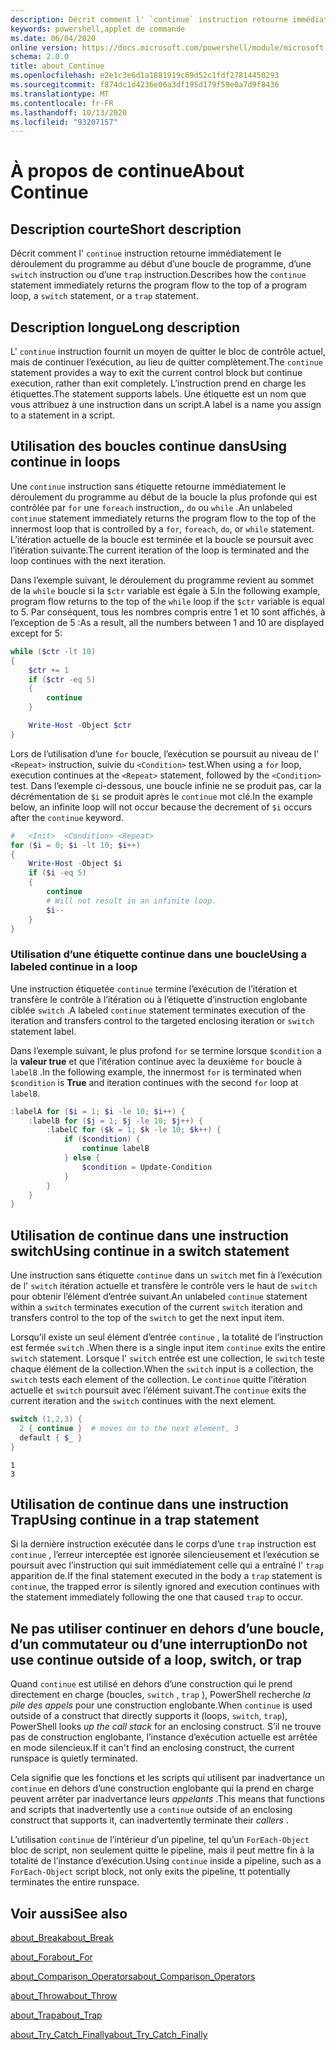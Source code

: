 ```yaml
---
description: Décrit comment l' `continue` instruction retourne immédiatement le déroulement du programme au début d’une boucle de programme, d’une `switch` instruction ou d’une `trap` instruction.
keywords: powershell,applet de commande
ms.date: 06/04/2020
online version: https://docs.microsoft.com/powershell/module/microsoft.powershell.core/about/about_continue?view=powershell-6&WT.mc_id=ps-gethelp
schema: 2.0.0
title: about_Continue
ms.openlocfilehash: e2e1c3e6d1a1881919c69d52c1fdf27814450293
ms.sourcegitcommit: f874dc1d4236e06a3df195d179f59e0a7d9f8436
ms.translationtype: MT
ms.contentlocale: fr-FR
ms.lasthandoff: 10/13/2020
ms.locfileid: "93207157"
---
```

# <a name="about-continue"></a><span data-ttu-id="80f0c-104">À propos de continue</span><span class="sxs-lookup"><span data-stu-id="80f0c-104">About Continue</span></span>

## <a name="short-description"></a><span data-ttu-id="80f0c-105">Description courte</span><span class="sxs-lookup"><span data-stu-id="80f0c-105">Short description</span></span>

<span data-ttu-id="80f0c-106">Décrit comment l' `continue` instruction retourne immédiatement le déroulement du programme au début d’une boucle de programme, d’une `switch` instruction ou d’une `trap` instruction.</span><span class="sxs-lookup"><span data-stu-id="80f0c-106">Describes how the `continue` statement immediately returns the program flow to the top of a program loop, a `switch` statement, or a `trap` statement.</span></span>

## <a name="long-description"></a><span data-ttu-id="80f0c-107">Description longue</span><span class="sxs-lookup"><span data-stu-id="80f0c-107">Long description</span></span>

<span data-ttu-id="80f0c-108">L' `continue` instruction fournit un moyen de quitter le bloc de contrôle actuel, mais de continuer l’exécution, au lieu de quitter complètement.</span><span class="sxs-lookup"><span data-stu-id="80f0c-108">The `continue` statement provides a way to exit the current control block but continue execution, rather than exit completely.</span></span> <span data-ttu-id="80f0c-109">L’instruction prend en charge les étiquettes.</span><span class="sxs-lookup"><span data-stu-id="80f0c-109">The statement supports labels.</span></span>
<span data-ttu-id="80f0c-110">Une étiquette est un nom que vous attribuez à une instruction dans un script.</span><span class="sxs-lookup"><span data-stu-id="80f0c-110">A label is a name you assign to a statement in a script.</span></span>

## <a name="using-continue-in-loops"></a><span data-ttu-id="80f0c-111">Utilisation des boucles continue dans</span><span class="sxs-lookup"><span data-stu-id="80f0c-111">Using continue in loops</span></span>

<span data-ttu-id="80f0c-112">Une `continue` instruction sans étiquette retourne immédiatement le déroulement du programme au début de la boucle la plus profonde qui est contrôlée par `for` une `foreach` instruction,, `do` ou `while` .</span><span class="sxs-lookup"><span data-stu-id="80f0c-112">An unlabeled `continue` statement immediately returns the program flow to the top of the innermost loop that is controlled by a `for`, `foreach`, `do`, or `while` statement.</span></span> <span data-ttu-id="80f0c-113">L’itération actuelle de la boucle est terminée et la boucle se poursuit avec l’itération suivante.</span><span class="sxs-lookup"><span data-stu-id="80f0c-113">The current iteration of the loop is terminated and the loop continues with the next iteration.</span></span>

<span data-ttu-id="80f0c-114">Dans l’exemple suivant, le déroulement du programme revient au sommet de la `while` boucle si la `$ctr` variable est égale à 5.</span><span class="sxs-lookup"><span data-stu-id="80f0c-114">In the following example, program flow returns to the top of the `while` loop if the `$ctr` variable is equal to 5.</span></span> <span data-ttu-id="80f0c-115">Par conséquent, tous les nombres compris entre 1 et 10 sont affichés, à l’exception de 5 :</span><span class="sxs-lookup"><span data-stu-id="80f0c-115">As a result, all the numbers between 1 and 10 are displayed except for 5:</span></span>

```powershell
while ($ctr -lt 10)
{
    $ctr += 1
    if ($ctr -eq 5)
    {
        continue
    }

    Write-Host -Object $ctr
}
```

<span data-ttu-id="80f0c-116">Lors de l’utilisation d’une `for` boucle, l’exécution se poursuit au niveau de l' `<Repeat>` instruction, suivie du `<Condition>` test.</span><span class="sxs-lookup"><span data-stu-id="80f0c-116">When using a `for` loop, execution continues at the `<Repeat>` statement, followed by the `<Condition>` test.</span></span> <span data-ttu-id="80f0c-117">Dans l’exemple ci-dessous, une boucle infinie ne se produit pas, car la décrémentation de `$i` se produit après le `continue` mot clé.</span><span class="sxs-lookup"><span data-stu-id="80f0c-117">In the example below, an infinite loop will not occur because the decrement of `$i` occurs after the `continue` keyword.</span></span>

```powershell
#   <Init>  <Condition> <Repeat>
for ($i = 0; $i -lt 10; $i++)
{
    Write-Host -Object $i
    if ($i -eq 5)
    {
        continue
        # Will not result in an infinite loop.
        $i--
    }
}
```

### <a name="using-a-labeled-continue-in-a-loop"></a><span data-ttu-id="80f0c-118">Utilisation d’une étiquette continue dans une boucle</span><span class="sxs-lookup"><span data-stu-id="80f0c-118">Using a labeled continue in a loop</span></span>

<span data-ttu-id="80f0c-119">Une instruction étiquetée `continue` termine l’exécution de l’itération et transfère le contrôle à l’itération ou à l’étiquette d’instruction englobante ciblée `switch` .</span><span class="sxs-lookup"><span data-stu-id="80f0c-119">A labeled `continue` statement terminates execution of the iteration and transfers control to the targeted enclosing iteration or `switch` statement label.</span></span>

<span data-ttu-id="80f0c-120">Dans l’exemple suivant, le plus profond `for` se termine lorsque `$condition` a la **valeur true** et que l’itération continue avec la deuxième `for` boucle à `labelB` .</span><span class="sxs-lookup"><span data-stu-id="80f0c-120">In the following example, the innermost `for` is terminated when `$condition` is **True** and iteration continues with the second `for` loop at `labelB`.</span></span>

```powershell
:labelA for ($i = 1; $i -le 10; $i++) {
    :labelB for ($j = 1; $j -le 10; $j++) {
        :labelC for ($k = 1; $k -le 10; $k++) {
            if ($condition) {
                continue labelB
            } else {
                $condition = Update-Condition
            }
        }
    }
}
```

## <a name="using-continue-in-a-switch-statement"></a><span data-ttu-id="80f0c-121">Utilisation de continue dans une instruction switch</span><span class="sxs-lookup"><span data-stu-id="80f0c-121">Using continue in a switch statement</span></span>

<span data-ttu-id="80f0c-122">Une instruction sans étiquette `continue` dans un `switch` met fin à l’exécution de l' `switch` itération actuelle et transfère le contrôle vers le haut de `switch` pour obtenir l’élément d’entrée suivant.</span><span class="sxs-lookup"><span data-stu-id="80f0c-122">An unlabeled `continue` statement within a `switch` terminates execution of the current `switch` iteration and transfers control to the top of the `switch` to get the next input item.</span></span>

<span data-ttu-id="80f0c-123">Lorsqu’il existe un seul élément d’entrée `continue` , la totalité de l’instruction est fermée `switch` .</span><span class="sxs-lookup"><span data-stu-id="80f0c-123">When there is a single input item `continue` exits the entire `switch` statement.</span></span>
<span data-ttu-id="80f0c-124">Lorsque l' `switch` entrée est une collection, le `switch` teste chaque élément de la collection.</span><span class="sxs-lookup"><span data-stu-id="80f0c-124">When the `switch` input is a collection, the `switch` tests each element of the collection.</span></span> <span data-ttu-id="80f0c-125">Le `continue` quitte l’itération actuelle et `switch` poursuit avec l’élément suivant.</span><span class="sxs-lookup"><span data-stu-id="80f0c-125">The `continue` exits the current iteration and the `switch` continues with the next element.</span></span>

```powershell
switch (1,2,3) {
  2 { continue }  # moves on to the next element, 3
  default { $_ }
}
```

```Output
1
3
```

## <a name="using-continue-in-a-trap-statement"></a><span data-ttu-id="80f0c-126">Utilisation de continue dans une instruction Trap</span><span class="sxs-lookup"><span data-stu-id="80f0c-126">Using continue in a trap statement</span></span>

<span data-ttu-id="80f0c-127">Si la dernière instruction exécutée dans le corps d’une `trap` instruction est `continue` , l’erreur interceptée est ignorée silencieusement et l’exécution se poursuit avec l’instruction qui suit immédiatement celle qui a entraîné l' `trap` apparition de.</span><span class="sxs-lookup"><span data-stu-id="80f0c-127">If the final statement executed in the body a `trap` statement is `continue`, the trapped error is silently ignored and execution continues with the statement immediately following the one that caused `trap` to occur.</span></span>

## <a name="do-not-use-continue-outside-of-a-loop-switch-or-trap"></a><span data-ttu-id="80f0c-128">Ne pas utiliser continuer en dehors d’une boucle, d’un commutateur ou d’une interruption</span><span class="sxs-lookup"><span data-stu-id="80f0c-128">Do not use continue outside of a loop, switch, or trap</span></span>

<span data-ttu-id="80f0c-129">Quand `continue` est utilisé en dehors d’une construction qui le prend directement en charge (boucles, `switch` , `trap` ), PowerShell recherche _la pile des appels_ pour une construction englobante.</span><span class="sxs-lookup"><span data-stu-id="80f0c-129">When `continue` is used outside of a construct that directly supports it (loops, `switch`, `trap`), PowerShell looks _up the call stack_ for an enclosing construct.</span></span> <span data-ttu-id="80f0c-130">S’il ne trouve pas de construction englobante, l’instance d’exécution actuelle est arrêtée en mode silencieux.</span><span class="sxs-lookup"><span data-stu-id="80f0c-130">If it can't find an enclosing construct, the current runspace is quietly terminated.</span></span>

<span data-ttu-id="80f0c-131">Cela signifie que les fonctions et les scripts qui utilisent par inadvertance un `continue` en dehors d’une construction englobante qui la prend en charge peuvent arrêter par inadvertance leurs _appelants_ .</span><span class="sxs-lookup"><span data-stu-id="80f0c-131">This means that functions and scripts that inadvertently use a `continue` outside of an enclosing construct that supports it, can inadvertently terminate their _callers_ .</span></span>

<span data-ttu-id="80f0c-132">L’utilisation `continue` de l’intérieur d’un pipeline, tel qu’un `ForEach-Object` bloc de script, non seulement quitte le pipeline, mais il peut mettre fin à la totalité de l’instance d’exécution.</span><span class="sxs-lookup"><span data-stu-id="80f0c-132">Using `continue` inside a pipeline, such as a `ForEach-Object` script block, not only exits the pipeline, tt potentially terminates the entire runspace.</span></span>

## <a name="see-also"></a><span data-ttu-id="80f0c-133">Voir aussi</span><span class="sxs-lookup"><span data-stu-id="80f0c-133">See also</span></span>

[<span data-ttu-id="80f0c-134">about_Break</span><span class="sxs-lookup"><span data-stu-id="80f0c-134">about_Break</span></span>](about_Break.md)

[<span data-ttu-id="80f0c-135">about_For</span><span class="sxs-lookup"><span data-stu-id="80f0c-135">about_For</span></span>](about_For.md)

[<span data-ttu-id="80f0c-136">about_Comparison_Operators</span><span class="sxs-lookup"><span data-stu-id="80f0c-136">about_Comparison_Operators</span></span>](about_Comparison_Operators.md)

[<span data-ttu-id="80f0c-137">about_Throw</span><span class="sxs-lookup"><span data-stu-id="80f0c-137">about_Throw</span></span>](about_Throw.md)

[<span data-ttu-id="80f0c-138">about_Trap</span><span class="sxs-lookup"><span data-stu-id="80f0c-138">about_Trap</span></span>](about_Trap.md)

[<span data-ttu-id="80f0c-139">about_Try_Catch_Finally</span><span class="sxs-lookup"><span data-stu-id="80f0c-139">about_Try_Catch_Finally</span></span>](about_Try_Catch_Finally.md)
